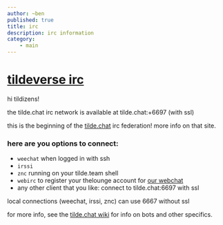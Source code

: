 ```yaml
---
author: ~ben
published: true
title: irc
description: irc information
category: 
    - main
---
```


# [tildeverse irc](https://tilde.chat)

hi tildizens!

the tilde.chat irc network is available at tilde.chat:+6697 (with ssl)

this is the beginning of the [tilde.chat](https://tilde.chat) irc federation! more info on that site.

### here are you options to connect:

* `weechat` when logged in with ssh
* `irssi`
* `znc` running on your tilde.team shell
* `webirc` to register your thelounge account for [our webchat](https://irc.tilde.team)
* any other client that you like: connect to tilde.chat:6697 with ssl

local connections (weechat, irssi, znc) can use 6667 without ssl

for more info, see the [tilde.chat wiki](https://tilde.chat/wiki/) for info on bots and other specifics.

